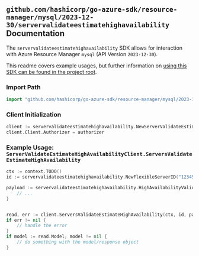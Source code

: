 
## `github.com/hashicorp/go-azure-sdk/resource-manager/mysql/2023-12-30/servervalidateestimatehighavailability` Documentation

The `servervalidateestimatehighavailability` SDK allows for interaction with Azure Resource Manager `mysql` (API Version `2023-12-30`).

This readme covers example usages, but further information on [using this SDK can be found in the project root](https://github.com/hashicorp/go-azure-sdk/tree/main/docs).

### Import Path

```go
import "github.com/hashicorp/go-azure-sdk/resource-manager/mysql/2023-12-30/servervalidateestimatehighavailability"
```


### Client Initialization

```go
client := servervalidateestimatehighavailability.NewServerValidateEstimateHighAvailabilityClientWithBaseURI("https://management.azure.com")
client.Client.Authorizer = authorizer
```


### Example Usage: `ServerValidateEstimateHighAvailabilityClient.ServersValidateEstimateHighAvailability`

```go
ctx := context.TODO()
id := servervalidateestimatehighavailability.NewFlexibleServerID("12345678-1234-9876-4563-123456789012", "example-resource-group", "serverName")

payload := servervalidateestimatehighavailability.HighAvailabilityValidationEstimation{
	// ...
}


read, err := client.ServersValidateEstimateHighAvailability(ctx, id, payload)
if err != nil {
	// handle the error
}
if model := read.Model; model != nil {
	// do something with the model/response object
}
```
